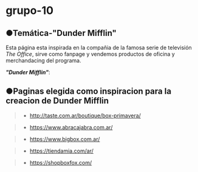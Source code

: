 # grupo-10

##  **●Temática-"Dunder Mifflin"**

Esta página esta inspirada en la compañia de la famosa serie de televisión *The Office*, sirve como fanpage y vendemos productos de oficina y merchandacing del programa.  

***"Dunder Mifflin"***: 



##  ●Paginas elegida como inspiracion para la creacion de Dunder Mifflin


>- http://taste.com.ar/boutique/box-primavera/

>- https://www.abracajabra.com.ar/

>- https://www.bigbox.com.ar/

>- https://tiendamia.com/ar/

>- https://shopboxfox.com/

